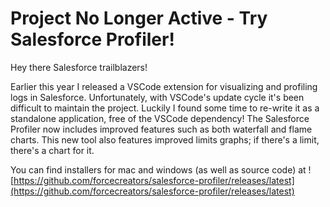 # Project No Longer Active - Try Salesforce Profiler! 
Hey there Salesforce trailblazers!

Earlier this year I released a VSCode extension for visualizing and profiling logs in Salesforce. Unfortunately, with VSCode's update cycle it's been difficult to maintain the project. Luckily I found some time to re-write it as a standalone application, free of the VSCode dependency! The Salesforce Profiler now includes improved features such as both waterfall and flame charts. This new tool also features improved limits graphs; if there's a limit, there's a chart for it.

You can find installers for mac and windows (as well as source code) at ![https://github.com/forcecreators/salesforce-profiler/releases/latest](https://github.com/forcecreators/salesforce-profiler/releases/latest)
